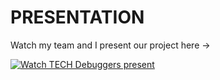 # PRESENTATION

Watch my team and I present our project here -> 


[![Watch TECH Debuggers present](https://img.youtube.com/vi/FLuBFghtZ-w/hqdefault.jpg)](https://youtu.be/FLuBFghtZ-w)


